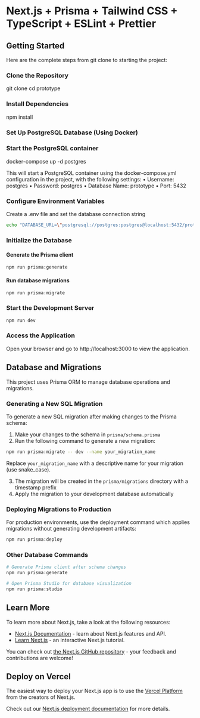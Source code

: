 # Next.js + Prisma + Tailwind CSS + TypeScript + ESLint + Prettier

## Getting Started

Here are the complete steps from git clone to starting the project:

### Clone the Repository

git clone <repository-url>
cd prototype

### Install Dependencies

npm install

### Set Up PostgreSQL Database (Using Docker)

### Start the PostgreSQL container

docker-compose up -d postgres

This will start a PostgreSQL container using the docker-compose.yml configuration in the project, with the following
settings:
• Username: postgres
• Password: postgres
• Database Name: prototype
• Port: 5432

### Configure Environment Variables

Create a .env file and set the database connection string

```bash
echo "DATABASE_URL=\"postgresql://postgres:postgres@localhost:5432/prototype\"" > .env
```

### Initialize the Database

#### Generate the Prisma client

```
npm run prisma:generate
```

#### Run database migrations

```
npm run prisma:migrate
```

### Start the Development Server

```bash
npm run dev
```

### Access the Application

Open your browser and go to http://localhost:3000 to view the application.

## Database and Migrations

This project uses Prisma ORM to manage database operations and migrations.

### Generating a New SQL Migration

To generate a new SQL migration after making changes to the Prisma schema:

1. Make your changes to the schema in `prisma/schema.prisma`
2. Run the following command to generate a new migration:

```bash
npm run prisma:migrate -- dev --name your_migration_name
```

Replace `your_migration_name` with a descriptive name for your migration (use snake_case).

3. The migration will be created in the `prisma/migrations` directory with a timestamp prefix
4. Apply the migration to your development database automatically

### Deploying Migrations to Production

For production environments, use the deployment command which applies migrations without generating development
artifacts:

```bash
npm run prisma:deploy
```

### Other Database Commands

```bash
# Generate Prisma client after schema changes
npm run prisma:generate

# Open Prisma Studio for database visualization
npm run prisma:studio
```

## Learn More

To learn more about Next.js, take a look at the following resources:

- [Next.js Documentation](https://nextjs.org/docs) - learn about Next.js features and API.
- [Learn Next.js](https://nextjs.org/learn) - an interactive Next.js tutorial.

You can check out [the Next.js GitHub repository](https://github.com/vercel/next.js) - your feedback and contributions
are welcome!

## Deploy on Vercel

The easiest way to deploy your Next.js app is to use
the [Vercel Platform](https://vercel.com/new?utm_medium=default-template&filter=next.js&utm_source=create-next-app&utm_campaign=create-next-app-readme)
from the creators of Next.js.

Check out our [Next.js deployment documentation](https://nextjs.org/docs/app/building-your-application/deploying) for
more details.
